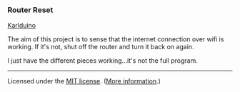 ### Router Reset

[Karlduino](http://github.com/karlduino)

The aim of this project is to sense that the internet connection over
wifi is working. If it's not, shut off the router and turn it back on
again.
       
I just have the different pieces working...it's not the full program.

----

Licensed under the [MIT license](License.txt). ([More information](http://en.wikipedia.org/wiki/MIT_License).)
